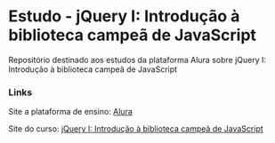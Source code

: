 # Estudo - jQuery I: Introdução à biblioteca campeã de JavaScript
Repositório destinado aos estudos da plataforma Alura sobre jQuery I: Introdução à biblioteca campeã de JavaScript

### Links
Site a plataforma de ensino: [Alura](https://www.alura.com.br/)

Site do curso: [jQuery I: Introdução à biblioteca campeã de JavaScript](https://cursos.alura.com.br/course/introducao-ao-jquery)
